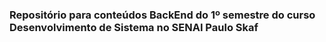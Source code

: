 ### Repositório para conteúdos BackEnd do 1º semestre do curso Desenvolvimento de Sistema no SENAI Paulo Skaf
